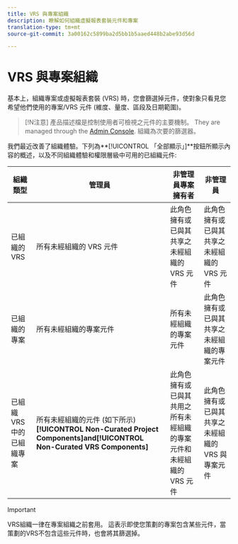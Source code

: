 ```yaml
---
title: VRS 與專案組織
description: 瞭解如何組織虛擬報表套裝元件和專案
translation-type: tm+mt
source-git-commit: 3a00162c5899ba2d5bb1b5aaed448b2abe93d56d

---
```



# VRS 與專案組織

基本上，組織專案或虛擬報表套裝 (VRS) 時，您會篩選掉元件，使對象只看見您希望他們使用的專案/VRS 元件 (維度、量度、區段及日期範圍)。

>[!N注意]
>產品描述檔是控制使用者可檢視之元件的主要機制。 They are managed through the [Admin Console](https://helpx.adobe.com/enterprise/using/manage-products-and-profiles.html#createproductprofiles). 組織為次要的篩選器。

我們最近改善了組織體驗。下列為&#x200B;**[!UICONTROL 「全部顯示」]**按鈕所顯示內容的概述，以及不同組織體驗和權限層級中可用的已組織元件:

| 組織類型 | 管理員 | 非管理員專案擁有者 | 非管理員 |
|---|---|---|---|
| 已組織的 VRS | 所有未經組織的 VRS 元件 | 此角色擁有或已與其共享之未經組織的 VRS 元件 | 此角色擁有或已與其共享之未經組織的 VRS 元件 |
| 已組織的專案 | 所有未經組織的專案元件 | 所有未經組織的專案元件 | 此角色擁有或已與其共享之未經組織的專案元件 |
| 已組織 VRS 中的已組織專案 | 所有未經組織的元件 (如下所示) **[!UICONTROL Non-Curated Project Components]**and**[!UICONTROL  Non-Curated VRS Components]** | 此角色擁有或已與其共用之所有未經組織的專案元件和未經組織的 VRS 元件 | 此角色擁有或已與其共享之未經組織的 VRS 與專案元件 |

>[!IMPORTANT]
>VRS組織一律在專案組織之前套用。 這表示即使您策劃的專案包含某些元件，當策劃的VRS不包含這些元件時，也會將其篩選掉。
